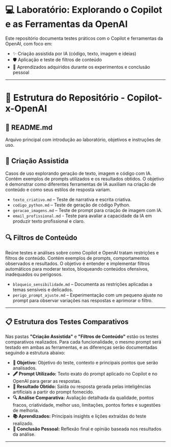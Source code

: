 # 💻 Laboratório: Explorando o Copilot e as Ferramentas da OpenAI

Este repositório documenta testes práticos com o Copilot e ferramentas da OpenAI, com foco em:

- ✨ Criação assistida por IA (código, texto, imagem e ideias)
- 🛡️ Aplicação e teste de filtros de conteúdo
- 📘 Aprendizados adquiridos durante os experimentos e conclusão pessoal

---

# 📂 Estrutura do Repositório - Copilot-x-OpenAI  

## 📜 README.md  
Arquivo principal com introdução ao laboratório, objetivos e instruções de uso.   

## 🤖 Criação Assistida  
Casos de uso explorando geração de texto, imagem e código com IA.  Contém exemplos de prompts utilizados e os resultados obtidos. O objetivo é demonstrar como diferentes ferramentas de IA auxiliam na criação de conteúdo e como seus estilos de resposta variam.
- `texto_criativo.md` – Teste de narrativa e escrita criativa.
- `codigo_python.md` – Teste de geração de código Python.  
- `geracao_imagens.md` – Teste de prompt para criação de imagem com IA.
- `email_profissional.md` -  Teste para avaliar a capacidade da IA em produzir texto profissional e claro.
  
## 🔍 Filtros de Conteúdo  
Reúne testes e análises sobre como Copilot e OpenAI tratam restrições e filtros de conteúdo. Contém exemplos de prompts, comportamentos observados e resultados. O objetivo é entender e implementar filtros automáticos para moderar textos, bloqueando conteúdos ofensivos, inadequados ou perigosos.
- `bloqueio_sensibilidade.md` – Documenta as restrições aplicadas a temas sensíveis e delicados.
- `perigo_prompt_ajuste.md` – Experimentação com um pequeno ajuste no prompt para observar variações nas respostas e aprimorar o filtro.
  
---

## 📋 Estrutura dos Testes Comparativos
Nas pastas **"Criação Assistida"** e **"Filtros de Conteúdo"** estão os testes comparativos realizados. Para cada funcionalidade, o mesmo prompt será testado em ambas as ferramentas, e as diferenças serão documentadas seguindo a estrutura abaixo:

- **📝 Objetivo:** Objetivo do teste, contexto e principais pontos que serão analisados.  
- **🖋️ Prompt Utilizado:** Texto exato do prompt aplicado no Copilot e no OpenAI para gerar as respostas.  
- **🎯 Resultado Obtido:** Saída ou resposta gerada pelas inteligências artificiais a partir do prompt fornecido.  
- **🔍 Análise Comparativa:** Avaliação detalhada da qualidade, pontos fracos, criatividade, melhor uso, limitações, pontos fortes e sugestões de melhoria. 
- **📚 Aprendizados:** Principais insights e lições extraídas do teste realizado.  
- **🧠 Conclusão Pessoal:** Reflexão final e opinião baseada nos resultados da análise.  

---
